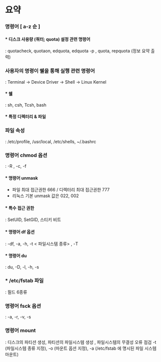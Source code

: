 # 요약 

### 명령어 [ a-z 순 ] 

#### * 디스크 사용량 (쿼터; quota) 설정 관련 명령어 
: quotacheck, quotaon, edquota, edquota -p <u1> <u2>, quota, repquota (정보 요약 출력)

### 사용자의 명령이 쉘을 통해 실행 관련 명령어 
: Terminal -> Device Driver -> Shell -> Linux Kernel 

#### * 쉘 
: sh, csh, Tcsh, bash

#### * 특정 디렉터리 & 파일 

### 파일 속성 
: /etc/profile, /usr/local, /etc/shells, ~/.bashrc

### 명령어 chmod 옵션 
: -R  , -c, -f

#### * 명령어 unmask 
* 파일 최대 접근권한 666 / 디렉터리 최대 접근권한 777
* 리눅스 기본 unmask 값은 022, 002

#### * 특수 접근 권한 
: SetUID, SetGID, 스티키 비트 

#### * 명령어 df 옵션 
: -df, -a, -h, -t < 파일시스템 종류> , -T

#### * 명령어 du 
: du, -D, -l, -h, -s 

### * /etc/fstab 파일 
: 필드 6종류 

### 명령어 fsck 옵션
: -a, -r, -v, -s 

### 명령어 mount 
: 디스크의 파티션 생성, 파티션의 파일시스템 생성 , 파일시스템의 무결성 오류 점검
-t (파일시스템 종류 지정), -o (마운트 옵션 지정), -a (/etc/fstab 에 명시된 파일 시스템 마운트) 




